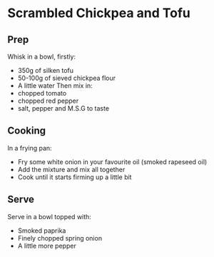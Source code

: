 # Scrambled Chickpea and Tofu

## Prep
Whisk in a bowl, firstly:
- 350g of silken tofu
- 50-100g of sieved chickpea flour
- A little water
Then mix in:
- chopped tomato
- chopped red pepper
- salt, pepper and M.S.G to taste

## Cooking
In a frying pan:
- Fry some white onion in your favourite oil (smoked rapeseed oil)
- Add the mixture and mix all together
- Cook until it starts firming up a little bit

## Serve
Serve in a bowl topped with:
- Smoked paprika
- Finely chopped spring onion
- A little more pepper
